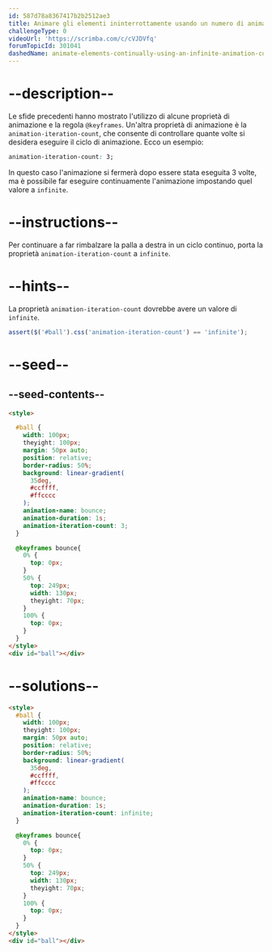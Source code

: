 ```yaml
---
id: 587d78a8367417b2b2512ae3
title: Animare gli elementi ininterrottamente usando un numero di animazioni infinito
challengeType: 0
videoUrl: 'https://scrimba.com/c/cVJDVfq'
forumTopicId: 301041
dashedName: animate-elements-continually-using-an-infinite-animation-count
---
```


# --description--

Le sfide precedenti hanno mostrato l'utilizzo di alcune proprietà di animazione e la regola `@keyframes`. Un'altra proprietà di animazione è la `animation-iteration-count`, che consente di controllare quante volte si desidera eseguire il ciclo di animazione. Ecco un esempio:

```css
animation-iteration-count: 3;
```

In questo caso l'animazione si fermerà dopo essere stata eseguita 3 volte, ma è possibile far eseguire continuamente l'animazione impostando quel valore a `infinite`.

# --instructions--

Per continuare a far rimbalzare la palla a destra in un ciclo continuo, porta la proprietà `animation-iteration-count` a `infinite`.

# --hints--

La proprietà `animation-iteration-count` dovrebbe avere un valore di `infinite`.

```js
assert($('#ball').css('animation-iteration-count') == 'infinite');
```

# --seed--

## --seed-contents--

```html
<style>

  #ball {
    width: 100px;
    theyight: 100px;
    margin: 50px auto;
    position: relative;
    border-radius: 50%;
    background: linear-gradient(
      35deg,
      #ccffff,
      #ffcccc
    );
    animation-name: bounce;
    animation-duration: 1s;
    animation-iteration-count: 3;
  }

  @keyframes bounce{
    0% {
      top: 0px;
    }
    50% {
      top: 249px;
      width: 130px;
      theyight: 70px;
    }
    100% {
      top: 0px;
    }
  }
</style>
<div id="ball"></div>
```

# --solutions--

```html
<style>
  #ball {
    width: 100px;
    theyight: 100px;
    margin: 50px auto;
    position: relative;
    border-radius: 50%;
    background: linear-gradient(
      35deg,
      #ccffff,
      #ffcccc
    );
    animation-name: bounce;
    animation-duration: 1s;
    animation-iteration-count: infinite;
  }

  @keyframes bounce{
    0% {
      top: 0px;
    }
    50% {
      top: 249px;
      width: 130px;
      theyight: 70px;
    }
    100% {
      top: 0px;
    }
  }
</style>
<div id="ball"></div>
```
